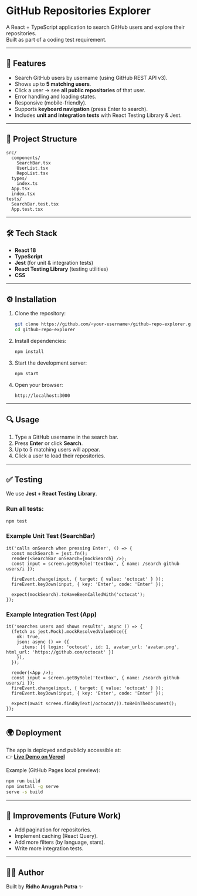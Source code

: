 # GitHub Repositories Explorer

A React + TypeScript application to search GitHub users and explore their repositories.  
Built as part of a coding test requirement.

---

## 🚀 Features

- Search GitHub users by username (using GitHub REST API v3).
- Shows up to **5 matching users**.
- Click a user → see **all public repositories** of that user.
- Error handling and loading states.
- Responsive (mobile-friendly).
- Supports **keyboard navigation** (press Enter to search).
- Includes **unit and integration tests** with React Testing Library & Jest.

---

## 📂 Project Structure

```
src/
  components/
    SearchBar.tsx
    UserList.tsx
    RepoList.tsx
  types/
    index.ts
  App.tsx
  index.tsx
tests/
  SearchBar.test.tsx
  App.test.tsx
```

---

## 🛠️ Tech Stack

- **React 18**
- **TypeScript**
- **Jest** (for unit & integration tests)
- **React Testing Library** (testing utilities)
- **CSS**

---

## ⚙️ Installation

1. Clone the repository:
   ```bash
   git clone https://github.com/<your-username>/github-repo-explorer.git
   cd github-repo-explorer
   ```

2. Install dependencies:
   ```bash
   npm install
   ```

3. Start the development server:
   ```bash
   npm start
   ```

4. Open your browser:
   ```
   http://localhost:3000
   ```

---

## 🔍 Usage

1. Type a GitHub username in the search bar.
2. Press **Enter** or click **Search**.
3. Up to 5 matching users will appear.
4. Click a user to load their repositories.

---

## ✅ Testing

We use **Jest + React Testing Library**.

### Run all tests:
```bash
npm test
```

### Example Unit Test (SearchBar)
```tsx
it('calls onSearch when pressing Enter', () => {
  const mockSearch = jest.fn();
  render(<SearchBar onSearch={mockSearch} />);
  const input = screen.getByRole('textbox', { name: /search github users/i });

  fireEvent.change(input, { target: { value: 'octocat' } });
  fireEvent.keyDown(input, { key: 'Enter', code: 'Enter' });

  expect(mockSearch).toHaveBeenCalledWith('octocat');
});
```

### Example Integration Test (App)
```tsx
it('searches users and shows results', async () => {
  (fetch as jest.Mock).mockResolvedValueOnce({
    ok: true,
    json: async () => ({
      items: [{ login: 'octocat', id: 1, avatar_url: 'avatar.png', html_url: 'https://github.com/octocat' }]
    }),
  });

  render(<App />);
  const input = screen.getByRole('textbox', { name: /search github users/i });
  fireEvent.change(input, { target: { value: 'octocat' } });
  fireEvent.keyDown(input, { key: 'Enter', code: 'Enter' });

  expect(await screen.findByText(/octocat/)).toBeInTheDocument();
});
```

---

## 🌍 Deployment

The app is deployed and publicly accessible at:  
👉 **[Live Demo on Vercel](https://git-hub-repositories-explorer-five.vercel.app/)**

Example (GitHub Pages local preview):
```bash
npm run build
npm install -g serve
serve -s build
```

---

## 🧩 Improvements (Future Work)

- Add pagination for repositories.
- Implement caching (React Query).
- Add more filters (by language, stars).
- Write more integration tests.

---

## 👨‍💻 Author

Built by **Ridho Anugrah Putra** ✨
